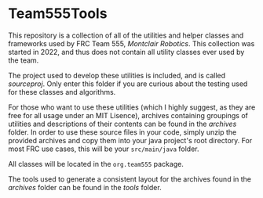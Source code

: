 # Team555Tools

This repository is a collection of all of the utilities and helper classes and frameworks used by FRC Team 555, *Montclair Robotics*. This collection was started in 2022, and thus does not contain all utility classes ever used by the team.

The project used to develop these utilities is included, and is called *sourceproj*. Only enter this folder if you are curious about the testing used for these classes and algorithms.

For those who want to use these utilities (which I highly suggest, as they are free for all usage under an MIT Lisence), archives containing groupings of utilities and descriptions of their contents can be found in the *archives* folder. In order to use these source files in your code, simply unzip the provided archives and copy them into your java project's root directory. For most FRC use cases, this will be your `src/main/java` folder.

All classes will be located in the `org.team555` package.

The tools used to generate a consistent layout for the archives found in the *archives* folder can be found in the *tools* folder.